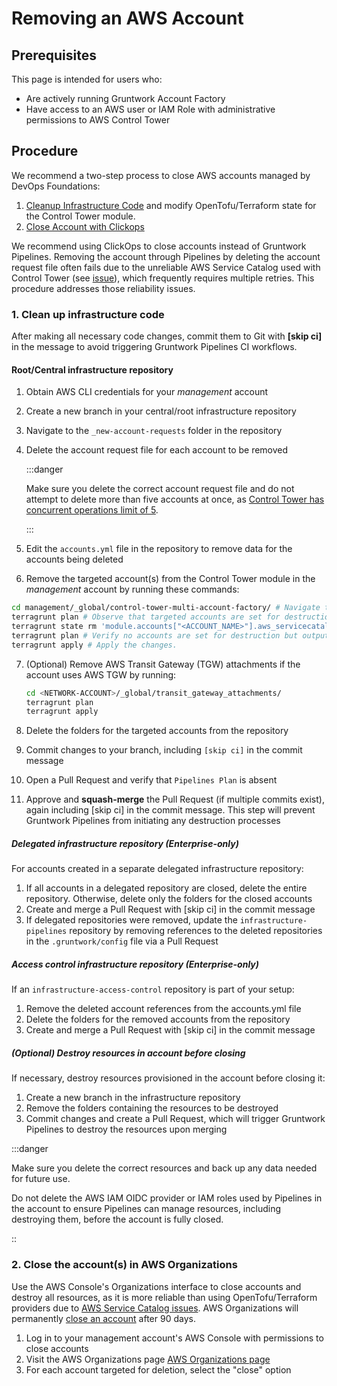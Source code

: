 # Removing an AWS Account

## Prerequisites

This page is intended for users who:
- Are actively running Gruntwork Account Factory
- Have access to an AWS user or IAM Role with administrative permissions to AWS Control Tower

## Procedure

We recommend a two-step process to close AWS accounts managed by DevOps Foundations:

1. [Cleanup Infrastructure Code](#1-cleanup-infrastructure-code) and modify OpenTofu/Terraform state for the Control Tower module.
1. [Close Account with Clickops](#2-close-the-accounts-in-aws-organizations)

We recommend using ClickOps to close accounts instead of Gruntwork Pipelines. Removing the account through Pipelines by deleting the account request file often fails due to the unreliable AWS Service Catalog used with Control Tower (see [issue](https://github.com/hashicorp/terraform-provider-aws/issues/31705)), which frequently requires multiple retries. This procedure addresses those reliability issues.


### 1. Clean up infrastructure code

After making all necessary code changes, commit them to Git with **[skip ci]** in the message to avoid triggering Gruntwork Pipelines CI workflows.


#### Root/Central infrastructure repository

1. Obtain AWS CLI credentials for your *management* account
2. Create a new branch in your central/root infrastructure repository
3. Navigate to the `_new-account-requests` folder in the repository
4. Delete the account request file for each account to be removed

    :::danger
   
    Make sure you delete the correct account request file and do not attempt to delete more than five accounts at once, as [Control Tower has concurrent operations limit of 5](https://github.com/gruntwork-io/terraform-aws-control-tower/tree/main/modules/landingzone/control-tower-account-factory#resourceinuseexception). 

    :::

5. Edit the `accounts.yml` file in the repository to remove data for the accounts being deleted
6. Remove the targeted account(s) from the Control Tower module in the *management* account by running these commands:

  ```bash
  cd management/_global/control-tower-multi-account-factory/ # Navigate to the Control Tower module directory
  terragrunt plan # Observe that targeted accounts are set for destruction
  terragrunt state rm 'module.accounts["<ACCOUNT_NAME>"].aws_servicecatalog_provisioned_product.control_tower_factory' # Optionally, use 'rm -dry-run' to preview the removal.
  terragrunt plan # Verify no accounts are set for destruction but outputs are updated
  terragrunt apply # Apply the changes.
  ```
7. (Optional)  Remove AWS Transit Gateway (TGW) attachments if the account uses AWS TGW by running:

    ```bash
    cd <NETWORK-ACCOUNT>/_global/transit_gateway_attachments/
    terragrunt plan
    terragrunt apply
    ```

8. Delete the folders for the targeted accounts from the repository
9. Commit changes to your branch, including `[skip ci]` in the commit message
10. Open a Pull Request and verify that `Pipelines Plan` is absent
11. Approve and **squash-merge** the Pull Request (if multiple commits exist), again including [skip ci] in the commit message. This step will prevent Gruntwork Pipelines from initiating any destruction processes

##### Delegated infrastructure repository (Enterprise-only)

For accounts created in a separate delegated infrastructure repository:

1. If all accounts in a delegated repository are closed, delete the entire repository. Otherwise, delete only the folders for the closed accounts
2. Create and merge a Pull Request with [skip ci] in the commit message
3. If delegated repositories were removed, update the `infrastructure-pipelines` repository by removing references to the deleted repositories in the `.gruntwork/config` file via a Pull Request

##### Access control infrastructure repository (Enterprise-only)
 
If an `infrastructure-access-control` repository is part of your setup:

1. Remove the deleted account references from the accounts.yml file
2. Delete the folders for the removed accounts from the repository
3. Create and merge a Pull Request with [skip ci] in the commit message

##### (Optional) Destroy resources in account before closing

If necessary, destroy resources provisioned in the account before closing it:

1. Create a new branch in the infrastructure repository
2. Remove the folders containing the resources to be destroyed
3. Commit changes and create a Pull Request, which will trigger Gruntwork Pipelines to destroy the resources upon merging

:::danger
   
   Make sure you delete the correct resources and back up any data needed for future use.

   Do not delete the AWS IAM OIDC provider or IAM roles used by Pipelines in the account to ensure Pipelines can manage resources, including destroying them, before the account is fully closed.
   
  ::

### 2. Close the account(s) in AWS Organizations

Use the AWS Console's Organizations interface to close accounts and destroy all resources, as it is more reliable than using OpenTofu/Terraform providers due to [AWS Service Catalog issues](https://github.com/hashicorp/terraform-provider-aws/issues/31705). AWS Organizations will permanently [close an account](https://docs.aws.amazon.com/accounts/latest/reference/manage-acct-closing.html) after 90 days.

1. Log in to your management account's AWS Console with permissions to close accounts
2. Visit the AWS Organizations page [AWS Organizations page](https://console.aws.amazon.com/organizations)
3. For each account targeted for deletion, select the "close" option
